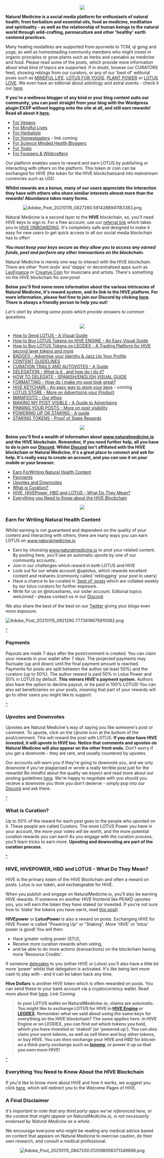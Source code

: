 
<div style="text-align: center;">

![](https://imgur.com/UvdGqWd.png)
</div>

**Natural Medicine is a social media platform for enthusiasts of natural health; from herbalism and essential oils, food as medicine, meditation and spirituality - as well as the relationship of human beings to the natural world through wild-crafting, permaculture and other 'healthy' earth centered practices.**

Many healing modalities are supported from ayurveda to TCM, qi gong and yoga, as well as homesteading community members who might invest in organic principles or grow plants such as herbs and cannabis as medicine and food. Please read some of the posts, which provide more information about what kind of topics are supported. If in doubt, browse our CURATORS feed, showing reblogs from our curators, or any of our 'best of' editorial posts such as [MINDFUL LIFE](https://www.naturalmedicine.io/hive-120078/@naturalmedicine/mindful-life-curation-patterns-health-habits-food), [LOTUS FOR YOGIS](https://www.naturalmedicine.io/hive-120078/@lotusshares/mudras-outdoor-yoga-trikonasana-and-more), [PLANT POWER](https://www.naturalmedicine.io/hive-120078/@naturalmedicine/happy-plantbased-new-year-tamarind-rice-soul-food-khmer-snacks-sushi-and-more) or [LOTUS LOVE](https://www.naturalmedicine.io/hive-120078/@naturalmedicine/lotus-love-sunday-editorial-let-your-healing-bring-out-the-warrior-in-you). We even have an editorial about astrology and astral events - check it our [here](https://www.naturalmedicine.io/hive-120078/@lotusshares/orrery-astrology-eclipse-conjunction-saturn-jupiter-sun-moon). 

**If you're a wellness blogger of any kind or your blog content suits our community, you can post straight from your blog with the Wordpress plugin EXXP without logging onto the site at all, and still earn rewards! Read all about it [here](https://peakd.com/hive-120078/@lotusshares/exxp-plug-in-posting-straight-from-your-blog-to-hive-and-naturalmedicine-io).**

- [For Vegans](https://peakd.com/hive-120078/@lotusshares/want-to-earn-for-your-vegan-content) 
- [For Mindful Lives](https://peakd.com/hive-120078/@lotusshares/get-the-earnings-flowing-with-spiritual-and-mindful-content)
- [For Herbalists](https://peakd.com/hive-120078/@lotusshares/medicine-for-the-people-why-i-get-buzzed-about-lotus-want-to-earn-from-your-own-plant-medicine-content)
- [For Homesteaders]() - link coming
- [For Science Minded Health Bloggers](https://peakd.com/hive-120078/@lotusshares/are-you-a-naturopath-a-researcher-a-scientist-or-just-appreciate-the-more-scientific-based-writing-on-health-subjects-from) 
- [For Yogis](https://www.naturalmedicine.io/yoga/@naturalmedicine/get-paid-instantly-for-writing-about-yoga)
- [For Foragers & Wildcrafters](https://peakd.com/hive-120078/@lotusshares/earn-for-your-wildcrafting-foraging-funghi-and-mushroom-content-with-natural-medicine)

Our platform enables users to reward and earn LOTUS by publishing or interacting with others on the platform. This token or coin can be exchanged for HIVE (the token for the HIVE blockchain)and into mainstream currencies such as USD.

**Whilst rewards are a bonus, many of our users appreciate the interaction they have with others who share similiar interests almost more than the rewards! Abundance takes many forms.**

<div style="text-align: center;">

![Adobe_Post_20210115_0827260.5914288941183383.png](https://files.peakd.com/file/peakd-hive/riverflows/9EBLpnB9-Adobe_Post_20210115_0827260.5914288941183383.png)

</div>

Natural Medicine is a second layer to the **HIVE** blockchain, so, you'll need HIVE keys to sign in. For a free account, use our [referral link](https://hiveonboard.com?ref=naturalmedicine) which takes you to [HIVE ONBOARDING](https://hiveonboard.com/). It's completely safe and designed to make it easy for new users to get quick access to all our social media blockchain has to offer! 

***You must keep your keys secure as they allow you to access any earned funds, post and perform any other transactions on the blockchain.***

Natural Medicine is merely one way to interact with the HIVE blockchain. There are other 'front ends' and 'dapps' or decentralised apps such as [LeoFinance](https://leofinance.io/) or [Creative Coin](https://www.creativecoin.xyz/created) for musicians and artists. There's something on the HIVE blockchain for everyone!

**Below you'll find some more information about the various intricacies of Natural Medicine, it's reward system, and its link to the HIVE platform. For more information, please feel free to join our Discord by clicking [here](https://discord.gg/2pwc5Gf). There is always a friendly person to help you out!**

*Let's start by sharing some posts which provide answers to common questions.*

<div style="text-align: center;">

![](https://i.imgur.com/KhNtxcJ.png)

</div>

- [How to Send LOTUS - A Visual Guide](https://naturalmedicine.io/hive-120078/@lotusshares/a-pictorial-guide-to-sending-burning-hive-engine-tokens)
- [How to Buy LOTUS Tokens on HIVE ENGINE - An Easy Visual Guide](https://peakd.com/hive-120078/@lotusshares/a-guided-tutorial-on-how-to-buy-lotus-tokens)
- [How to Buy LOTUS Tokens on LEODEX - A Trading Platform for HIVE second layer tokens and more](https://www.naturalmedicine.io/hive-167922/@lotusshares/how-to-buy-lotus-on-leodex-a-visual-guide-for-newbies-to-token-buying)
- [BADGES - Advertise your Identity & Jazz Up Your Profile](https://naturalmedicine.io/naturalmedicine/@riverflows/want-a-badge-next-to-your-user-name-on-naturalmedicine-io-advertise-your-gig-business-blog-or-identity)
- [CONTENT GUIDELINES](https://www.naturalmedicine.io/naturalmedicine/@naturalmedicine/standards-for-content-and-a-little-note-about-rewards-and-downvotes)
- [CURATION TRAILS AND AUTOVOTES - A Guide](https://naturalmedicine.io/naturalmedicine/@naturalmedicine/how-to-follow-a-trail-and-set-automatic-upvotes-for-your-favourite-curators-and-users)
- [DELEGATION  - What is it , and how do I do it?](https://www.naturalmedicine.io/hive-120078/@naturalmedicine/delegations-enabled-for-natural-medicine-tribe)
- [HOW TO DELEGATE - SPANISH/ENGLISH VISUAL GUIDE](https://naturalmedicine.io/hive-120078/@lotusshares/como-delegar-una-guia-visual-how-to-delegate-a-visual-guide)
- [FORMATTING - How do I make my post look great?](https://www.naturalmedicine.io/naturalmedicine/@naturalmedicine/formatting-tips-plus-post-your-code-to-win)
- [HIVE KEYCHAIN - An easy way to store your keys]() - coming
- [LOTUS STORE - More on Advertising your Product](https://www.naturalmedicine.io/naturalmedicine/@naturalmedicine/introducing-potential-use-case-tags-and-lotus-store)
- [MANIFESTO - Our ethos](https://www.naturalmedicine.io/naturalmedicine/@naturalmedicine/the-natural-medicine-manifesto-complete-summary)
- [MAKING MY POST VISIBLE - A Guide to Advertising](https://www.naturalmedicine.io/naturalmedicine/@naturalmedicine/promoted-and-pinned-posts-advertise-your-project-product-or-passion)
- [PINNING YOUR POSTS - More on post visibility](https://www.naturalmedicine.io/naturalmedicine/@naturalmedicine/promoted-and-pinned-posts-advertise-your-project-product-or-passion)
- [POWERING UP OR STAKING - A guide](https://www.naturalmedicine.io/tokens/@naturalmedicine/how-to-stake-power-up-your-lotus-coin)
- [STAKING TOKENS - Proof of Stake Rewards](https://www.naturalmedicine.io/naturalmedicine/@naturalmedicine/earn-lotus-through-staking-lotus-introducing-proof-of-stake-pos)

<div style="text-align: center;">

![](https://i.imgur.com/KhNtxcJ.png)

</div>

**Below you'll find a wealth of information about www.naturalmedicine.io and the HIVE blockchain. Remember, if you need further help, all you have to do is join our [Discord](https://discord.gg/2pwc5Gf). Whilst [Discord](https://discord.gg/2pwc5Gf) isn't affiliated with the HIVE blockchain or Natural Medicine, it's a great place to connect and ask for help. It's really easy to create an account, and you can use it on your mobile or your browser.**

- <a href="#Earn_For_Writing_Natural_Health Content">Earn ForWriting Natural Health Content</a>
- <a href="#Payments">Payments</a>
- <a href="#Upvotes_and_Downvotes">Upvotes and Downvotes</a>
- <a href="#What_is_Curation?">What is Curation?</a>
- <a href="Hive,_HIVEPOWER,_ HBD_and_Lotus_-What_do_They_ Mean?">HIVE, HIVEPower, HBD and LOTUS - What Do They Mean?</a> 
- <a href="Everything_You_Need_to_Know_about_the_HIVE_Blockchain"> Everything you Need to Know about the HIVE Blockchain</a>

<div style="text-align: center;">

![](https://i.imgur.com/KhNtxcJ.png)

</div>

### <span id="Earn for Writing Natural Health Content">Earn for Writing Natural Health Content</span>

Whilst earning is not guaranteed and dependent on the quality of your content and interacting with others, there are many ways you can earn LOTUS on www.naturalmedicine.io

- Earn by choosing www.naturalmedicine.io to post your related content. By posting here, you'll see an automatic upvote by one of our community accounts.. 
- Join in our challenges which reward in both LOTUS and HIVE
- Look out for our whale account @uplotus, which rewards excellent content and reshares (commonly called 'reblogging' your post to users) 
- Have a chance to be curated in ['best of' posts](https://www.naturalmedicine.io/naturalmedicine/@naturalmedicine/a-collection-of-best-natural-health-posts-curation-71) which are collated weekly by our lotus curators for further exposure. 
- Write for us on @lotusshares, our sister account. Editorial topics welcomed - please contact us in our [Discord](). 


</div>

We also share the best of the best on our [Twitter](https://twitter.com/Lotus_Medicine) giving your blogs even more exposure. 

![Adobe_Post_20210115_0921290.7773618675910082.png](https://files.peakd.com/file/peakd-hive/riverflows/ed1VyRAD-Adobe_Post_20210115_0921290.7773618675910082.png)

<a href="#Table_of_Contents">^</a>

### <span id="Payments">Payments</span>

Payouts are made 7 days after the post/comment is created. You can claim your rewards in your wallet after 7 days. The projected payments may fluctuate (up and down) until the final payment amount is reached. Payments for posts are split between the author (at least 50%) and the curators (up to 50%). The author reward is paid 50% in Lotus Power and 50% in LOTUS by default. **This mirrors HIVE's payment system.** Authors also have the option to decline payout, or be paid in 100% LOTUS! You can also set beneficiaries on your posts, meaning that part of your rewards will go to other users you might like to support.

<a href="#Table_of_Contents">^</a>

### <span id="Upvotes_and_Downvotes">Upvotes and Downvotes</span>

Upvotes are Natural Medicine's way of saying you like someone's post or comment. To upvote, click on the *Upvote* icon at the bottom of the post/comment. This will reward the post with LOTUS. **If you also have HIVE invested, it will upvote in HIVE too. Notice that comments and upvotes on Natural Medicine will also appear on the other front ends.** Don't worry if you get a downvote - they are rare, and usually countered by upvotes. 

Our accounts will warn you if they're going to downvote you, and we only downvote if you've plagiarised or wrote a really terrible post just for the rewards! Be mindful about the quality we expect and read more about our posting guidelines [here](https://www.naturalmedicine.io/naturalmedicine/@naturalmedicine/standards-for-content-and-a-little-note-about-rewards-and-downvotes). We're happy to negotiate with you should you recieve a downvote you think you don't deserve - simply pop into our [Discord](https://discord.gg/2pwc5Gf) and ask there.

<a href="#Table_of_Contents">^</a>

### <span id="What_Is_Curation?">What is Curation?</span>

Up to 50% of the reward for each post goes to the people who upvoted on it. These people are called Curators. The more LOTUS Power you have in your account, the more your votes will be worth, and the more potential curation rewards you can earn! As you engage with the curation process, you’ll learn tricks to earn more. **Upvoting and downvoting are part of the curation process.**

<a href="#Table_of_Contents">^</a>

### <span id="HIVE,_HIVEpower,_ HBD_and_Lotus_-What_do_They_ Mean?">HIVE, HIVEPOWER, HBD and LOTUS - What Do They Mean?</span>

HIVE is the primary token of the HIVE Blockchain and often a reward on posts. Lotus is our token, and exchangeable for HIVE. 

When you publish and engage on NaturalMedicine.io, you’ll also be earning HIVE rewards. If someone on another HIVE frontend like PEAKD upvotes you, you will earn the token they have staked (or invested. If you’re not sure how to ‘stake’ the tokens you have earnt, read [this post](https://www.naturalmedicine.io/tokens/@naturalmedicine/how-to-stake-power-up-your-lotus-coin)).

**HIVEpower** or **LotusPower** is also a reward on posts. Exchanging HIVE for HIVE Power is called "Powering Up" or "Staking". More 'HIVE' or 'lotus' power is good! You will then: 

- Have greater voting power (STU),
- Receive more curation rewards when voting,
- and be able to do more actions (transactions) on the blockchain having more 'Resource Credits'. 

If someone [delegates](https://naturalmedicine.io/hive-120078/@naturalmedicine/delegations-enabled-for-natural-medicine-tribe) to you (either HIVE or Lotus) you'll also have a little bit more 'power' whilst that delegation is activated. It's like being lent more cash to play with - and it can be taken back any time. 

**Hive Dollars** is another HIVE token which is often rewarded on posts. You can send these to your bank account via a cryptocurrency wallet. Read more about that [here](). *Link Coming*

>**In your LOTUS wallet on NaturalMedicine.io, claims are automatic. You might like to exchange LOTUS for HIVE in [HIVE Engine](https://hive-engine.com/?p=balances&a=lotuscoin) or [LEODEX](https://leodex.io/market/LOTUS). Remember what we said about using the same keys for everything on the HIVE blockchain? The same applies here. In HIVE Engine or on LEODEX, you can find out which tokens you hold, which you have invested or ‘staked’ (or ‘powered up’). You can also claim your earnt tokens, as well as sell them and buy other tokens, or buy HIVE. You can then exchange your HIVE and HBD for bitcoin on a third-party exchange such as [Ionomy](https://ionomy.com/), or power it up so that you earn more HIVE!**

<a href="#Table_of_Contents">^</a>

### <span id="Everything_You_Need_to_Know-About_the_HIVEblockchain">Everything You Need to Know About the HIVE Blockchain</span>

If you'd like to know more about HIVE and how it works, we suggest you click [here](https://hive.blog/welcome), which will redirect you to the Welcome Pages of HIVE.

### A Final Disclaimer

*It's important to note that any third party apps we've referenced here, or the content that might appear on NaturalMedicine.io, is not necessarily endorsed by Natural Medicine as a whole.* 

We encourage everyone who might be reading any medical advice based on content that appears on Natural Medicine to exercise caution, do their own research, and consult a medical professional. 

<div style="text-align: center;">

![Adobe_Post_20210115_0847200.012098058371349696.png](https://files.peakd.com/file/peakd-hive/riverflows/dWpcUOJd-Adobe_Post_20210115_0847200.012098058371349696.png)

</div>
